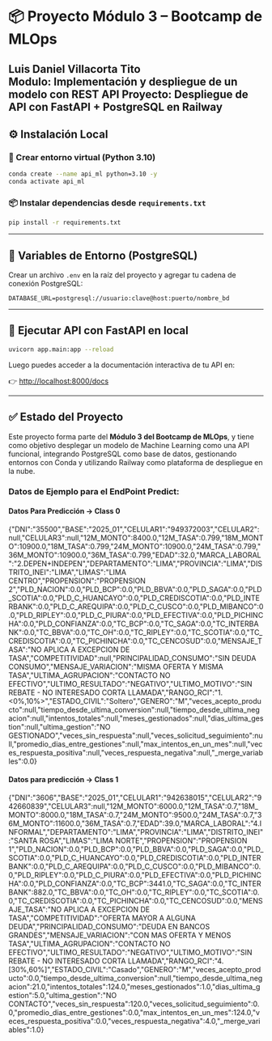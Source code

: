 # 📦 Proyecto Módulo 3 – Bootcamp de MLOps  
**Luis Daniel Villacorta Tito**  
**Modulo: Implementación y despliegue de un modelo con REST API**
**Proyecto: Despliegue de API con FastAPI + PostgreSQL en Railway**
---

## ⚙️ Instalación Local

### 🐍 Crear entorno virtual (Python 3.10)

```bash
conda create --name api_ml python=3.10 -y
conda activate api_ml
```

### 📦 Instalar dependencias desde `requirements.txt`

```bash
pip install -r requirements.txt
```

---

## 🔐 Variables de Entorno (PostgreSQL)

Crear un archivo `.env` en la raíz del proyecto y agregar tu cadena de conexión PostgreSQL:

```env
DATABASE_URL=postgresql://usuario:clave@host:puerto/nombre_bd
```

---

## 🚀 Ejecutar API con FastAPI en local

```bash
uvicorn app.main:app --reload
```

Luego puedes acceder a la documentación interactiva de tu API en:

👉 [http://localhost:8000/docs](http://localhost:8000/docs)

---

## ✅ Estado del Proyecto

Este proyecto forma parte del **Módulo 3 del Bootcamp de MLOps**, y tiene como objetivo desplegar un modelo de Machine Learning como una API funcional, integrando PostgreSQL como base de datos, gestionando entornos con Conda y utilizando Railway como plataforma de despliegue en la nube.


### Datos de Ejemplo para el EndPoint Predict: 

#### Datos Para Predicción -> Class 0
{"DNI":"35500","BASE":"2025_01","CELULAR1":"949372003","CELULAR2":null,"CELULAR3":null,"12M_MONTO":8400.0,"12M_TASA":0.799,"18M_MONTO":10900.0,"18M_TASA":0.799,"24M_MONTO":10900.0,"24M_TASA":0.799,"36M_MONTO":10900.0,"36M_TASA":0.799,"EDAD":32.0,"MARCA_LABORAL":"2.DEPEN+INDEPEN","DEPARTAMENTO":"LIMA","PROVINCIA":"LIMA","DISTRITO_INEI":"LIMA","LIMAS":"LIMA CENTRO","PROPENSION":"PROPENSION 2","PLD_NACION":0.0,"PLD_BCP":0.0,"PLD_BBVA":0.0,"PLD_SAGA":0.0,"PLD_SCOTIA":0.0,"PLD_C_HUANCAYO":0.0,"PLD_CREDISCOTIA":0.0,"PLD_INTERBANK":0.0,"PLD_C_AREQUIPA":0.0,"PLD_C_CUSCO":0.0,"PLD_MIBANCO":0.0,"PLD_RIPLEY":0.0,"PLD_C_PIURA":0.0,"PLD_EFECTIVA":0.0,"PLD_PICHINCHA":0.0,"PLD_CONFIANZA":0.0,"TC_BCP":0.0,"TC_SAGA":0.0,"TC_INTERBANK":0.0,"TC_BBVA":0.0,"TC_OH":0.0,"TC_RIPLEY":0.0,"TC_SCOTIA":0.0,"TC_CREDISCOTIA":0.0,"TC_PICHINCHA":0.0,"TC_CENCOSUD":0.0,"MENSAJE_TASA":"NO APLICA A EXCEPCION DE TASA","COMPETITIVIDAD":null,"PRINCIPALIDAD_CONSUMO":"SIN DEUDA CONSUMO","MENSAJE_VARIACION":"MISMA OFERTA Y MISMA TASA","ULTIMA_AGRUPACION":"CONTACTO NO EFECTIVO","ULTIMO_RESULTADO":"NEGATIVO","ULTIMO_MOTIVO":"SIN REBATE - NO INTERESADO CORTA LLAMADA","RANGO_RCI":"1. <0%,10%>","ESTADO_CIVIL":"Soltero","GENERO":"M","veces_acepto_producto":null,"tiempo_desde_ultima_conversion":null,"tiempo_desde_ultima_negacion":null,"intentos_totales":null,"meses_gestionados":null,"dias_ultima_gestion":null,"ultima_gestion":"NO GESTIONADO","veces_sin_respuesta":null,"veces_solicitud_seguimiento":null,"promedio_dias_entre_gestiones":null,"max_intentos_en_un_mes":null,"veces_respuesta_positiva":null,"veces_respuesta_negativa":null,"_merge_variables":0.0}

#### Datos para predicción -> Class 1
{"DNI":"3606","BASE":"2025_01","CELULAR1":"942638015","CELULAR2":"942660839","CELULAR3":null,"12M_MONTO":6000.0,"12M_TASA":0.7,"18M_MONTO":8000.0,"18M_TASA":0.7,"24M_MONTO":9500.0,"24M_TASA":0.7,"36M_MONTO":11600.0,"36M_TASA":0.7,"EDAD":39.0,"MARCA_LABORAL":"4.INFORMAL","DEPARTAMENTO":"LIMA","PROVINCIA":"LIMA","DISTRITO_INEI":"SANTA ROSA","LIMAS":"LIMA NORTE","PROPENSION":"PROPENSION 1","PLD_NACION":0.0,"PLD_BCP":0.0,"PLD_BBVA":0.0,"PLD_SAGA":0.0,"PLD_SCOTIA":0.0,"PLD_C_HUANCAYO":0.0,"PLD_CREDISCOTIA":0.0,"PLD_INTERBANK":0.0,"PLD_C_AREQUIPA":0.0,"PLD_C_CUSCO":0.0,"PLD_MIBANCO":0.0,"PLD_RIPLEY":0.0,"PLD_C_PIURA":0.0,"PLD_EFECTIVA":0.0,"PLD_PICHINCHA":0.0,"PLD_CONFIANZA":0.0,"TC_BCP":3441.0,"TC_SAGA":0.0,"TC_INTERBANK":882.0,"TC_BBVA":0.0,"TC_OH":0.0,"TC_RIPLEY":0.0,"TC_SCOTIA":0.0,"TC_CREDISCOTIA":0.0,"TC_PICHINCHA":0.0,"TC_CENCOSUD":0.0,"MENSAJE_TASA":"NO APLICA A EXCEPCION DE TASA","COMPETITIVIDAD":"OFERTA MAYOR A ALGUNA DEUDA","PRINCIPALIDAD_CONSUMO":"DEUDA EN BANCOS GRANDES","MENSAJE_VARIACION":"CON MAS OFERTA Y MENOS TASA","ULTIMA_AGRUPACION":"CONTACTO NO EFECTIVO","ULTIMO_RESULTADO":"NEGATIVO","ULTIMO_MOTIVO":"SIN REBATE - NO INTERESADO CORTA LLAMADA","RANGO_RCI":"4. [30%,60%]","ESTADO_CIVIL":"Casado","GENERO":"M","veces_acepto_producto":0.0,"tiempo_desde_ultima_conversion":null,"tiempo_desde_ultima_negacion":21.0,"intentos_totales":124.0,"meses_gestionados":1.0,"dias_ultima_gestion":5.0,"ultima_gestion":"NO CONTACTO","veces_sin_respuesta":120.0,"veces_solicitud_seguimiento":0.0,"promedio_dias_entre_gestiones":0.0,"max_intentos_en_un_mes":124.0,"veces_respuesta_positiva":0.0,"veces_respuesta_negativa":4.0,"_merge_variables":1.0}